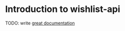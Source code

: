 # Introduction to wishlist-api

TODO: write [great documentation](http://jacobian.org/writing/what-to-write/)
